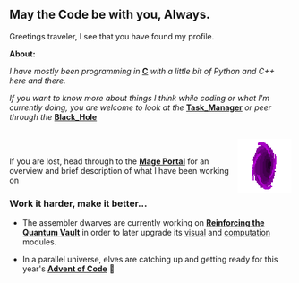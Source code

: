 ## May the Code be with you, Always.

Greetings traveler, I see that you have found my profile.

__About:__

*I have mostly been programming in* **[C][6]** *with a little bit of Python and C++ here and there.*

*If you want to know more about things I think while coding or what I'm currently doing, you are welcome to look at the* **[Task_Manager][4]** *or peer through the* **[Black_Hole][7]**

<br> <img align="right" src="smallportal.gif"/><br>

If you are lost, head through to the **[Mage Portal][0]** for an overview and brief description of what I have been working on 

### Work it harder, make it better...

 - The assembler dwarves are currently working on **[Reinforcing the Quantum Vault][1]** in order to later upgrade its [visual][2] and [computation][3] modules.

 - In a parallel universe, elves are catching up and getting ready for this year's **[Advent of Code][5]** :star2:

[0]: https://github.com/FlavorlessQuark/Mage_Portal
[1]: https://github.com/FlavorlessQuark/Quantum_Vault
[2]: https://github.com/FlavorlessQuark/SDL_Tools
[3]: https://github.com/FlavorlessQuark/Math_Tools
[5]: https://github.com/FlavorlessQuark/Advent_of_Code
[4]: https://github.com/FlavorlessQuark/Task_Manager
[6]: https://github.com/FlavorlessQuark/C
[7]: https://github.com/FlavorlessQuark/Black_Hole

